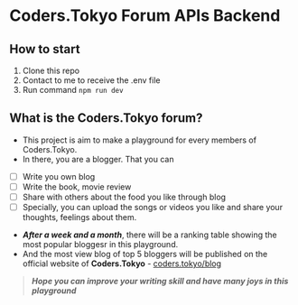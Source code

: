 # Coders.Tokyo Forum APIs Backend

## How to start 

 1. Clone this repo
 2. Contact to me to receive the .env file
 3. Run command `npm run dev`

## What is the Coders.Tokyo forum?
- This project is aim to make a playground for every members of Coders.Tokyo. 
- In there, you are a blogger. That you can 
 - [ ] Write you own blog
 - [ ] Write the book, movie review
 - [ ] Share with others about the food you like through blog
 - [ ] Specially, you can upload the songs or videos you like and share your thoughts, feelings about them.
- ***After a week and a month***, there will be a ranking table showing the most popular bloggesr in this playground. 
- And the most view blog of top 5 bloggers will be published on the official website of **Coders.Tokyo** - [coders.tokyo/blog](https://coders.tokyo/blog) 

> ***Hope you can improve your writing skill and have many joys in this playground***
